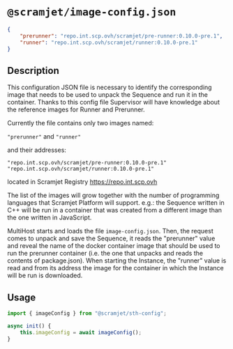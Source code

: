 # `@scramjet/image-config.json`

```json
{
    "prerunner": "repo.int.scp.ovh/scramjet/pre-runner:0.10.0-pre.1",
    "runner": "repo.int.scp.ovh/scramjet/runner:0.10.0-pre.1"
}
```

## Description

This configuration JSON file is necessary to identify the corresponding image that needs to be used to unpack the Sequence and run it in the container. Thanks to this config file Supervisor will have knowledge about the reference images for Runner and Prerunner.

Currently the file contains only two images named:

`"prerunner"`
and
`"runner"`

 and their addresses:

`"repo.int.scp.ovh/scramjet/pre-runner:0.10.0-pre.1"`
`"repo.int.scp.ovh/scramjet/runner:0.10.0-pre.1"`

located in Scramjet Registry <https://repo.int.scp.ovh>

The list of the images will grow together with the number of programming languages that Scramjet Platform will support. e.g.: the Sequence written in C++ will be run in a container that was created from a different image than the one written in JavaScript.

MultiHost starts and loads the file `image-config.json`. Then, the request comes to unpack and save the Sequence, it reads the "prerunner" value and reveal the name of the docker container image that should be used to run the prerunner container (i.e. the one that unpacks and reads the contents of package.json). When starting the Instance, the "runner" value is read and from its address the image for the container in which the Instance will be run is downloaded.

## Usage

[comment]: < I am not sure if the usage below is OK, please correct if not, thank you form the mountain! ;) >

```js
import { imageConfig } from "@scramjet/sth-config";

async init() {
    this.imageConfig = await imageConfig();
}
```
